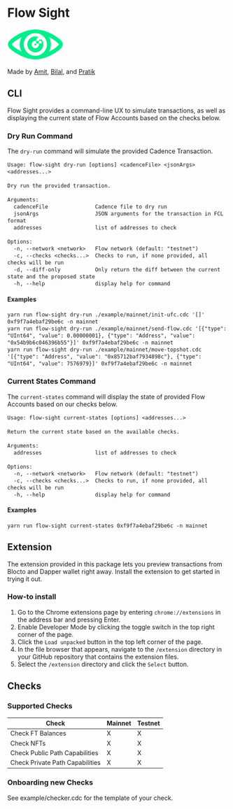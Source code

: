 # Flow Sight

![Logo](images/flow-sight.png)

Made by [Amit](https://github.com/aishairzay), [Bilal](https://github.com/bshahid331), and [Pratik](https://github.com/prpatel05)

## CLI

Flow Sight provides a command-line UX to simulate transactions, as well as displaying the current state of Flow Accounts based on the checks below.

### Dry Run Command

The `dry-run` command will simulate the provided Cadence Transaction.

```
Usage: flow-sight dry-run [options] <cadenceFile> <jsonArgs> <addresses...>

Dry run the provided transaction.

Arguments:
  cadenceFile               Cadence file to dry run
  jsonArgs                  JSON arguments for the transaction in FCL format
  addresses                 list of addresses to check

Options:
  -n, --network <network>   Flow network (default: "testnet")
  -c, --checks <checks...>  Checks to run, if none provided, all checks will be run
  -d, --diff-only           Only return the diff between the current state and the proposed state
  -h, --help                display help for command
```

#### Examples

```
yarn run flow-sight dry-run ./example/mainnet/init-ufc.cdc '[]' 0xf9f7a4ebaf29be6c -n mainnet
yarn run flow-sight dry-run ./example/mainnet/send-flow.cdc '[{"type": "UInt64", "value": 0.00000001}, {"type": "Address", "value": "0x54b9b6c046396b55"}]' 0xf9f7a4ebaf29be6c -n mainnet
yarn run flow-sight dry-run ./example/mainnet/move-topshot.cdc '[{"type": "Address", "value": "0x85712baf7934898c"}, {"type": "UInt64", "value": 7576979}]' 0xf9f7a4ebaf29be6c -n mainnet
```

### Current States Command

The `current-states` command will display the state of provided Flow Accounts based on our checks below.

```
Usage: flow-sight current-states [options] <addresses...>

Return the current state based on the available checks.

Arguments:
  addresses                 list of addresses to check

Options:
  -n, --network <network>   Flow network (default: "testnet")
  -c, --checks <checks...>  Checks to run, if none provided, all checks will be run
  -h, --help                display help for command
```

#### Examples

```
yarn run flow-sight current-states 0xf9f7a4ebaf29be6c -n mainnet
```

## Extension

The extension provided in this package lets you preview transactions from Blocto and Dapper wallet right away. Install the extension to get started in trying it out.

### How-to install

1. Go to the Chrome extensions page by entering `chrome://extensions` in the address bar and pressing Enter.
2. Enable Developer Mode by clicking the toggle switch in the top right corner of the page.
3. Click the `Load unpacked` button in the top left corner of the page.
4. In the file browser that appears, navigate to the `/extension` directory in your GitHub repository that contains the extension files.
5. Select the `/extension` directory and click the `Select` button.


## Checks

### Supported Checks

| Check                           | Mainnet | Testnet |
| ------------------------------- | ------- | ------- |
| Check FT Balances               | X       | X       |
| Check NFTs                      | X       | X       |
| Check Public Path Capabilities  | X       | X       |
| Check Private Path Capabilities | X       | X       |

### Onboarding new Checks

See example/checker.cdc for the template of your check.

